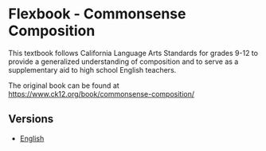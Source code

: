 # Flexbook - Commonsense Composition

This textbook follows California Language Arts Standards for grades 9-12 to provide a generalized understanding of composition and to serve as a supplementary aid to high school English teachers.

The original book can be found at https://www.ck12.org/book/commonsense-composition/

## Versions

* [English](https://liascript.github.io/course/?https://raw.githubusercontent.com/LiaBooks/Flexbook-Commonsense-Composition/main/English/README.md)
